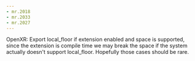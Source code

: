 ```yaml
---
- mr.2018
- mr.2033
- mr.2027
---
```

OpenXR: Export local_floor if extension enabled and space is supported, since
the extension is compile time we may break the space if the system actually
doesn't support local_floor. Hopefully those cases should be rare.
